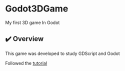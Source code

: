 # Godot3DGame
My first 3D game In Godot

## ✔️ Overview   

This game was developed to study GDScript and Godot

Followed the [tutorial](https://docs.godotengine.org/en/stable/getting_started/first_3d_game/index.html)
